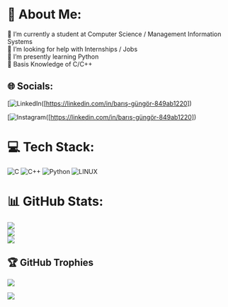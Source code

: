 # 💫 About Me:
🔭 I’m currently a student at Computer Science / Management Information Systems<br>🤝 I’m looking for help with Internships / Jobs<br>🌱 I’m presently learning Python<br>💬 Basis Knowledge of C/C++


## 🌐 Socials:
[![LinkedIn]([https://img.shields.io/badge/LinkedIn-%230077B5.svg?logo=linkedin&logoColor=white])([https://linkedin.com/in/barış-güngör-849ab1220]) 

[![Instagram]([https://img.shields.io/badge/LinkedIn-%230077B5.svg?logo=linkedin&logoColor=white])([https://linkedin.com/in/barış-güngör-849ab1220])

# 💻 Tech Stack:
![C](https://img.shields.io/badge/c-%2300599C.svg?style=for-the-badge&logo=c&logoColor=white) 
![C++](https://img.shields.io/badge/c++-%2300599C.svg?style=for-the-badge&logo=c%2B%2B&logoColor=white) 
![Python](https://img.shields.io/badge/python-3670A0?style=for-the-badge&logo=python&logoColor=ffdd54) 
![LINUX](https://img.shields.io/badge/Linux-FCC624?style=for-the-badge&logo=linux&logoColor=black)

# 📊 GitHub Stats:
![](https://github-readme-stats.vercel.app/api?username=barisgungor10&theme=dark&hide_border=false&include_all_commits=false&count_private=false)<br/>
![](https://github-readme-streak-stats.herokuapp.com/?user=barisgungor10&theme=dark&hide_border=false)<br/>
![](https://github-readme-stats.vercel.app/api/top-langs/?username=barisgungor10&theme=dark&hide_border=false&include_all_commits=false&count_private=false&layout=compact)

## 🏆 GitHub Trophies
![](https://github-profile-trophy.vercel.app/?username=barisgungor10&theme=radical&no-frame=false&no-bg=true&margin-w=4)

[![](https://visitcount.itsvg.in/api?id=barisgungor10&icon=3&color=12)](https://visitcount.itsvg.in)

<!-- Proudly created with GPRM ( https://gprm.itsvg.in ) -->

